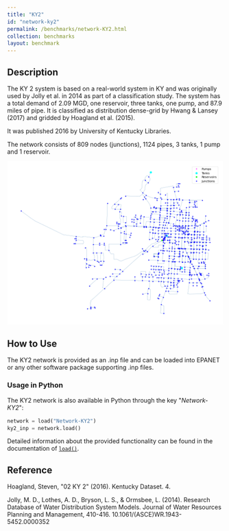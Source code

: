 ```yaml
---
title: "KY2"
id: "network-ky2"
permalink: /benchmarks/network-KY2.html
collection: benchmarks
layout: benchmark
---
```



## Description

The KY 2 system is based on a real-world system in KY and was originally used by Jolly et al. in 2014 as part of a
classification study. The system has a total demand of 2.09 MGD, one reservoir, three tanks, one pump, and 87.9 miles of
pipe. It is classified as distribution dense-grid by Hwang & Lansey (2017) and gridded by Hoagland et al. (2015).

It was published 2016 by University of Kentucky Libraries.

The network consists of 809 nodes (junctions), 1124 pipes, 3 tanks, 1 pump and 1 reservoir.

<img src="../static/benchmarks/network-ky2/ky2_plot.png"/>

## How to Use

The KY2 network is provided as an .inp file and can be loaded into EPANET or any other software package
supporting .inp files.

### Usage in Python

The KY2 network is also available in Python through the key "*Network-KY2*":
```python
network = load("Network-KY2")
ky2_inp = network.load()
```

Detailed information about the provided functionality can be found in the documentation of
[`load()`](https://water-benchmark-hub.readthedocs.io/en/stable/water_benchmark_hub.networks.html#water_benchmark_hub.networks.networks.KY2.load).


## Reference

Hoagland, Steven, "02 KY 2" (2016). Kentucky Dataset. 4.
[<i class="bi bi-link"></i>](https://uknowledge.uky.edu/wdst/4)

Jolly, M. D., Lothes, A. D., Bryson, L. S., & Ormsbee, L. (2014). Research Database of Water Distribution System Models.
Journal of Water Resources Planning and Management, 410-416. 10.1061/(ASCE)WR.1943-5452.0000352
[<i class="bi bi-link"></i>](https://doi.org/10.1061/(ASCE)WR.1943-5452.0000352)
